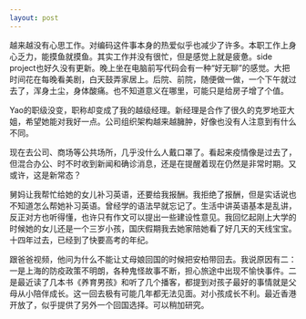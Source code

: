```yaml
---
layout: post
---
```


越来越没有心思工作。对编码这件事本身的热爱似乎也减少了许多。本职工作上身心乏力，能摸鱼就摸鱼。其实工作并没有很忙，但是感觉上就是疲惫。side project也好久没有更新。晚上坐在电脑前写代码会有一种“好无聊”的感觉。大把时间花在每晚看美剧，白天鼓弄家居上。后院、前院，随便做一做，一个下午就过去了，浑身土尘，身体酸痛。也不知道意义在哪里，可能只是给房子增了个值。

Yao的职级没变，职称却变成了我的越级经理。新经理是合作了很久的克罗地亚大姐，希望她能对我好一点。公司组织架构越来越臃肿，好像也没有人注意到有什么不同。

现在去公司、商场等公共场所，几乎没什么人戴口罩了。看起来疫情像是过去了，但混合办公、时不时收到新闻和确诊消息，还是在提醒着现在仍然是非常时期。又或许，这是新常态？

舅妈让我帮忙给她的女儿补习英语，还要给我报酬。我拒绝了报酬，但是实话说也不知道怎么帮她补习英语。曾经学的语法早就忘记了。生活中讲英语基本是乱讲，反正对方也听得懂，也许只有作文可以提出一些建设性意见。我回忆起刚上大学的时候她的女儿还是一个三岁小孩，国庆假期我去她家陪她看了好几天的天线宝宝。十四年过去，已经到了快要高考的年纪。

跟爸爸视频，他问为什么不能让丈母娘回国的时候把安柏带回去。我说原因有二：一是上海的防疫政策不明朗，各种鬼怪故事不断，担心旅途中出现不愉快事件。二是最近读了几本书《养育男孩》和听了几个播客，都提到对孩子最好的事情就是父母从小陪伴成长。这一回去极有可能几年都无法见面。对小孩成长不利。最近香港开放了，似乎提供了另外一个回国选择。可以稍加研究。